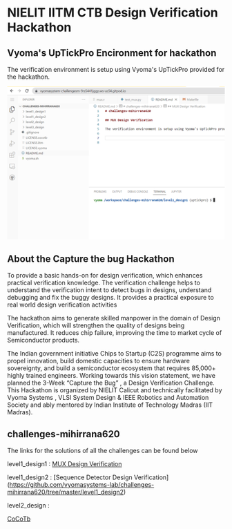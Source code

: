 # NIELIT IITM CTB Design Verification Hackathon

## Vyoma's UpTickPro Encironment for hackathon

The verification environment is setup using Vyoma's UpTickPro provided for the hackathon.

 ![ alt text](https://github.com/vyomasystems-lab/challenges-mihirrana620/blob/master/images/image1.png)

## About the Capture the bug Hackathon
To provide a basic hands-on for design verification, which enhances practical verification knowledge. The verification challenge helps to understand the verification intent to detect bugs in designs, understand debugging and fix the buggy designs. It provides a practical exposure to real world design verification activities

The hackathon aims to generate skilled manpower in the domain of Design Verification, which will strengthen the quality of designs being manufactured. It reduces chip failure, improving the time to market cycle of Semiconductor products.

The Indian government initiative Chips to Startup (C2S) programme aims to propel innovation, build domestic capacities to ensure hardware sovereignty, and build a semiconductor ecosystem that requires 85,000+ highly trained engineers. Working towards this vision statement, we have planned the 3-Week “Capture the Bug” , a Design Verification Challenge.
This Hackathon is organized by NIELIT Calicut and technically facilitated by Vyoma Systems , VLSI System Design & IEEE Robotics and Automation Society and ably mentored by Indian Institute of Technology Madras (IIT Madras).

 ## challenges-mihirrana620

The links for the solutions of all the challenges can be found below

level1_design1  : [MUX Design Verification](https://github.com/vyomasystems-lab/challenges-mihirrana620/tree/master/level1_design1)

level1_design2  : [Sequence Detector Design Verification] (https://github.com/vyomasystems-lab/challenges-mihirrana620/tree/master/level1_design2)

level2_design   : 


 [CoCoTb](https://www.cocotb.org/) 